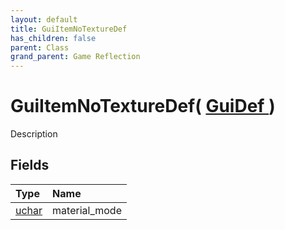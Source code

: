 ```yaml
---
layout: default
title: GuiItemNoTextureDef
has_children: false
parent: Class
grand_parent: Game Reflection
---
```

# GuiItemNoTextureDef( [ GuiDef ](/docs/game-reflection/classes/gui_def) )
Description 

## Fields

| Type | Name |
|:-------------|:--------------|
| [uchar](/docs/game-reflection/enums/uchar) | material_mode |

